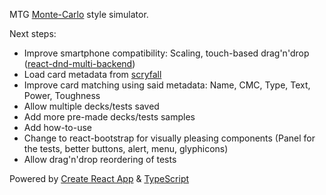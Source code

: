  MTG [Monte-Carlo](https://en.wikipedia.org/wiki/Monte_Carlo_method) style simulator.

 Next steps:
* Improve smartphone compatibility: Scaling, touch-based drag'n'drop ([react-dnd-multi-backend](https://www.npmjs.com/package/react-dnd-multi-backend))
* Load card metadata from [scryfall](https://www.npmjs.com/package/scryfall)
* Improve card matching using said metadata: Name, CMC, Type, Text, Power, Toughness
* Allow multiple decks/tests saved
* Add more pre-made decks/tests samples
* Add how-to-use
* Change to react-bootstrap for visually pleasing components (Panel for the tests, better buttons, alert, menu, glyphicons)
* Allow drag'n'drop reordering of tests

Powered by [Create React App](https://github.com/facebook/create-react-app) & [TypeScript](https://github.com/microsoft/TypeScript)
